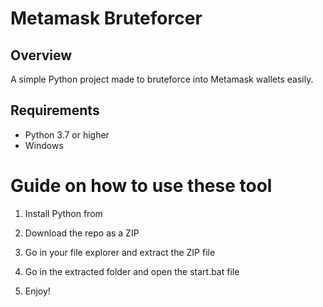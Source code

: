 # Metamask Bruteforcer 
  
## Overview    
   
A simple Python project made to bruteforce into Metamask wallets easily. 
   
## Requirements    
 
- Python 3.7 or higher  
- Windows     
    
# Guide on how to use these tool 
   
1. Install Python from    
   
2. Download the repo as a ZIP 
    
3. Go in your file explorer and extract the ZIP file    
      
4. Go in the extracted folder and open the start.bat file  
  
5. Enjoy!   